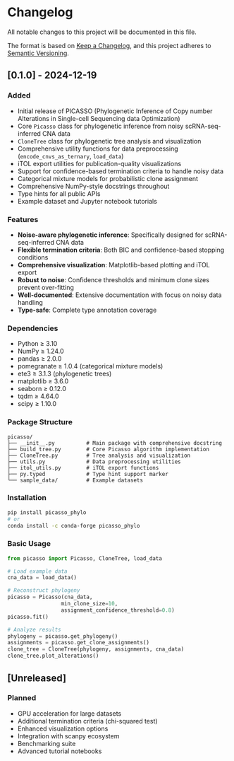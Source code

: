# Changelog

All notable changes to this project will be documented in this file.

The format is based on [Keep a Changelog](https://keepachangelog.com/en/1.0.0/),
and this project adheres to [Semantic Versioning](https://semver.org/spec/v2.0.0.html).

## [0.1.0] - 2024-12-19

### Added
- Initial release of PICASSO (Phylogenetic Inference of Copy number Alterations in Single-cell Sequencing data Optimization)
- Core `Picasso` class for phylogenetic inference from noisy scRNA-seq-inferred CNA data
- `CloneTree` class for phylogenetic tree analysis and visualization
- Comprehensive utility functions for data preprocessing (`encode_cnvs_as_ternary`, `load_data`)
- iTOL export utilities for publication-quality visualizations
- Support for confidence-based termination criteria to handle noisy data
- Categorical mixture models for probabilistic clone assignment
- Comprehensive NumPy-style docstrings throughout
- Type hints for all public APIs
- Example dataset and Jupyter notebook tutorials

### Features
- **Noise-aware phylogenetic inference**: Specifically designed for scRNA-seq-inferred CNA data
- **Flexible termination criteria**: Both BIC and confidence-based stopping conditions
- **Comprehensive visualization**: Matplotlib-based plotting and iTOL export
- **Robust to noise**: Confidence thresholds and minimum clone sizes prevent over-fitting
- **Well-documented**: Extensive documentation with focus on noisy data handling
- **Type-safe**: Complete type annotation coverage

### Dependencies
- Python ≥ 3.10
- NumPy ≥ 1.24.0
- pandas ≥ 2.0.0
- pomegranate ≥ 1.0.4 (categorical mixture models)
- ete3 ≥ 3.1.3 (phylogenetic trees)
- matplotlib ≥ 3.6.0
- seaborn ≥ 0.12.0
- tqdm ≥ 4.64.0
- scipy ≥ 1.10.0

### Package Structure
```
picasso/
├── __init__.py          # Main package with comprehensive docstring
├── build_tree.py        # Core Picasso algorithm implementation
├── CloneTree.py         # Tree analysis and visualization
├── utils.py             # Data preprocessing utilities
├── itol_utils.py        # iTOL export functions
├── py.typed             # Type hint support marker
└── sample_data/         # Example datasets
```

### Installation
```bash
pip install picasso_phylo
# or
conda install -c conda-forge picasso_phylo
```

### Basic Usage
```python
from picasso import Picasso, CloneTree, load_data

# Load example data
cna_data = load_data()

# Reconstruct phylogeny
picasso = Picasso(cna_data, 
                 min_clone_size=10,
                 assignment_confidence_threshold=0.8)
picasso.fit()

# Analyze results
phylogeny = picasso.get_phylogeny()
assignments = picasso.get_clone_assignments()
clone_tree = CloneTree(phylogeny, assignments, cna_data)
clone_tree.plot_alterations()
```

## [Unreleased]

### Planned
- GPU acceleration for large datasets
- Additional termination criteria (chi-squared test)
- Enhanced visualization options
- Integration with scanpy ecosystem
- Benchmarking suite
- Advanced tutorial notebooks